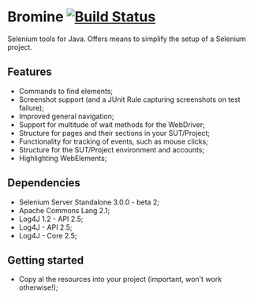 # Bromine [![Build Status](https://travis-ci.org/Thibstars/Bromine.svg)](https://travis-ci.org/Thibstars/Bromine) #
Selenium tools for Java. Offers means to simplify the setup of a Selenium project.

## Features ##
* Commands to find elements;
* Screenshot support (and a JUnit Rule capturing screenshots on test failure);
* Improved general navigation;
* Support for multitude of wait methods for the WebDriver;
* Structure for pages and their sections in your SUT/Project;
* Functionality for tracking of events, such as mouse clicks;
* Structure for the SUT/Project environment and accounts;
* Highlighting WebElements;

## Dependencies ##
* Selenium Server Standalone 3.0.0 - beta 2;
* Apache Commons Lang 2.1;
* Log4J 1.2 - API 2.5;
* Log4J - API 2.5;
* Log4J - Core 2.5;

## Getting started ##
* Copy al the resources into your project (important, won't work otherwise!);
